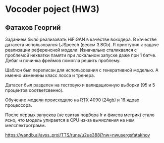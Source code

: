 #  Vocoder poject (HW3)
## Фатахов Георгий

Заданием было реализовать HiFiGAN в качестве вокодера. В качестве датасета использовался LJSpeech (веосм 3.8Gb).
Я приступил к задаче реализации референсной модели. Изначально сталиквался с проблемой нехватки памяти при локальном запуске даже при 1 батче. 
Дебаг и починка фреймов помогла решить проблему. 

Шаблон был переписан для использования с генеративной моделью. А именно изменены класс лосса и тренера.

Датасет был разделен на тестовую и валидационную выборки (95 и 5 процентов соответсвенно).

Обучение модели происходило на RTX 4090 (24gb) и 16 ядрах процессора.

После первых запусков (не свитая подбора lr и фиксов метрик) стало ясно, что модель упирается в CPU из-за вычисления на нем мелспектрограмм.

https://wandb.ai/avss_proj/TTS/runs/u2ue388j?nw=nwusergsfatakhov

